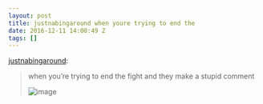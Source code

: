 ```yaml
---
layout: post
title: justnabingaround when youre trying to end the
date: 2016-12-11 14:00:49 Z
tags: []
---
```

[justnabingaround](http://justnabingaround.tumblr.com/post/93877950923):

> when you’re trying to end the fight and they make a stupid comment
> 
> ![image](https://66.media.tumblr.com/60c4cef04e7922e50264db9d502c3d71/tumblr_inline_pk53x1Ru341snpcgy_540.gif)
